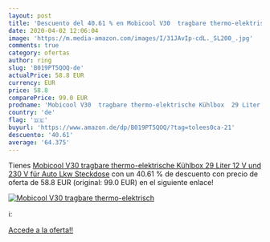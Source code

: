 ```yaml
---
layout: post
title: 'Descuento del 40.61 % en Mobicool V30  tragbare thermo-elektrisch'
date: 2020-04-02 12:06:04
image: 'https://m.media-amazon.com/images/I/31JAvIp-cdL._SL200_.jpg'
comments: true
category: ofertas
author: ring
slug: 'B019PT5QOQ-de'
actualPrice: 58.8 EUR
currency: EUR
price: 58.8
comparePrice: 99.0 EUR
prodname: 'Mobicool V30  tragbare thermo-elektrische Kühlbox  29 Liter  12 V und 230 V für Auto  Lkw  Steckdose'
country: 'de'
flag: '🇩🇪'
buyurl: 'https://www.amazon.de/dp/B019PT5QOQ/?tag=tolees0ca-21'
descuento: '40.61'
average: '64.375'
---
```


Tienes [Mobicool V30  tragbare thermo-elektrische Kühlbox  29 Liter  12 V und 230 V für Auto  Lkw  Steckdose](https://www.amazon.de/dp/B019PT5QOQ/?tag=tolees0ca-21) con un 40.61 % de descuento con precio de oferta de 58.8 EUR (original: 99.0 EUR) en el siguiente enlace!

[![Mobicool V30  tragbare thermo-elektrisch](https://m.media-amazon.com/images/I/31JAvIp-cdL._SL200_.jpg)](https://www.amazon.de/dp/B019PT5QOQ/?tag=tolees0ca-21)

ℹ️:


[Accede a la oferta!!](https://www.amazon.de/dp/B019PT5QOQ/?tag=tolees0ca-21)
